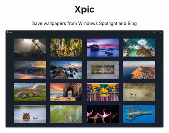 <div align="center">

# Xpic

Save wallpapers from Windows Spotlight and Bing

![xpic](assets/screenshot.png)

</div>
